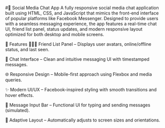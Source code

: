#💬 Social Media Chat App
A fully responsive social media chat application built using HTML, CSS, and JavaScript that mimics the front-end interface of popular platforms like Facebook Messenger. Designed to provide users with a seamless messaging experience, the app features a real-time chat UI, friend list panel, status updates, and modern responsive layout optimized for both desktop and mobile screens.


📌 Features
🧑‍🤝‍🧑 Friend List Panel – Displays user avatars, online/offline status, and last seen.

💬 Chat Interface – Clean and intuitive messaging UI with timestamped messages.

🌐 Responsive Design – Mobile-first approach using Flexbox and media queries.

✨ Modern UI/UX – Facebook-inspired styling with smooth transitions and hover effects.

🔐 Message Input Bar – Functional UI for typing and sending messages (simulated).

📱 Adaptive Layout – Automatically adjusts to screen sizes and orientations.


